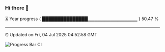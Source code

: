 ### Hi there 👋

⏳ Year progress { ███████████████▁▁▁▁▁▁▁▁▁▁▁▁▁▁▁ } 50.47 %

---

⏰ Updated on Fri, 04 Jul 2025 04:52:58 GMT

![Progress Bar CI](https://github.com/IshwaranRudhara/GIT-ACTION/workflows/Progress%20Bar%20CI/badge.svg)
